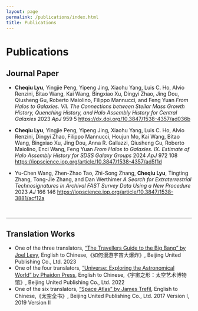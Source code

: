 ```yaml
---
layout: page
permalink: /publications/index.html
title: Publications
---
```


# Publications

## Journal Paper

- **Cheqiu Lyu**, Yingjie Peng, Yipeng Jing, Xiaohu Yang, Luis C. Ho, Alvio Renzini, Bitao Wang, Kai Wang, Bingxiao Xu, Dingyi Zhao, Jing Dou, Qiusheng Gu, Roberto Maiolino, Filippo Mannucci, and Feng Yuan *From Halos to Galaxies. VII. The Connections between Stellar Mass Growth History, Quenching History, and Halo Assembly History for Central Galaxies* 2023 *ApJ* 959 5 https://dx.doi.org/10.3847/1538-4357/ad036b

- **Cheqiu Lyu**, Yingjie Peng, Yipeng Jing, Xiaohu Yang, Luis C. Ho, Alvio Renzini, Dingyi Zhao, Filippo Mannucci, Houjun Mo, Kai Wang, Bitao Wang, Bingxiao Xu, Jing Dou, Anna R. Gallazzi, Qiusheng Gu, Roberto Maiolino, Enci Wang, Feng Yuan *From Halos to Galaxies. IX. Estimate of Halo Assembly History for SDSS Galaxy Groups* 2024 *ApJ* 972 108 https://iopscience.iop.org/article/10.3847/1538-4357/ad5f1d

- Yu-Chen Wang,  Zhen-Zhao Tao, Zhi-Song Zhang, **Cheqiu Lyu**, Tingting Zhang, Tong-Jie Zhang, and Dan Werthimer *A Search for Extraterrestrial Technosignatures in Archival FAST Survey Data Using a New Procedure*  2023 *AJ* 166 146 https://iopscience.iop.org/article/10.3847/1538-3881/acf12a




<br>

---

## Translation Works

- One of the three translators, [“The Travellers Guide to the Big Bang” by Joel Levy](https://www.amazon.ca/Big-Bang-Travellers-Guide/dp/1786750600), English to Chinese,《如何漫游宇宙大爆炸》, Beijing United Publishing Co., Ltd. 2023
- One of the four translators, [“Universe: Exploring the Astronomical World” by Phaidon Press](https://www.amazon.ca/Universo-Universe-Explorando-Exploring-Astronomical/dp/0714875708/ref=sr_1_2?dib=eyJ2IjoiMSJ9.chdXCd0dcT3ETp1Un8_W-WXYQoVB9Iocaol361KqiVs.seemHQyqIDWdUuqdfZyNzYZbWwuGgTWfsvUihXfVr_s&dib_tag=se&keywords=Exploring+the+Astronomical+World”+by+Phaidon+Press&qid=1708249134&s=books&sr=1-2), English to Chinese,《宇宙之形：太空艺术博物馆》, Beijing United Publishing Co., Ltd. 2022
- One of the six translators, [“Space Atlas” by James Trefil](https://www.amazon.ca/Space-Atlas-Mapping-Universe-Beyond/dp/1426209711/ref=sr_1_4?dib=eyJ2IjoiMSJ9.MVlCJYM16B6jvkeQuhGEJb-sXD7vAcGB8pWRsaOi92P2bIR3vilQSM5c_Z97YHe2zDY0XNgl5p4-A9XMHKPDhQ.g3EbdmXfl2jCPFGufNb_d3TrKQJNRg0XSXfs-bXid5o&dib_tag=se&keywords=“Space+Atlas”+by+James+Trefil&qid=1708249195&s=books&sr=1-4), English to Chinese,《太空全书》, Beijing United Publishing Co., Ltd. 2017 Version I, 2019 Version II
